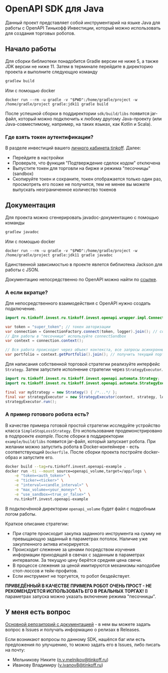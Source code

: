 # OpenAPI SDK для Java

Данный проект представляет собой инструментарий на языке Java для работы с OpenAPI Тинькофф Инвестиции, который можно
использовать для создания торговых роботов.

## Начало работы

Для сборки библиотеки понадобится Gradle версии не ниже 5, а также JDK версии не ниже 11. Затем в терминале перейдите
в директорию проекта и выполните следующую команду
```bash
gradlew build
```
Или с помощью docker
```
docker run --rm -u gradle -v "$PWD":/home/gradle/project -w /home/gradle/project gradle:jdk11 gradle build
```
После успешной сборки в поддиректории `sdk/build/libs` появится jar-файл, который можно подключить к любому другому
Java-проекту (или Java-совместимому, например, на таких языках, как Kotlin и Scala).

### Где взять токен аутентификации?

В разделе инвестиций вашего [личного кабинета tinkoff](https://www.tinkoff.ru/invest/). Далее:


* Перейдите в настройки
* Проверьте, что функция "Подтверждение сделок кодом" отключена
* Выпустите токен для торговли на бирже и режима "песочницы" (sandbox)
* Скопируйте токен и сохраните, токен отображается только один раз, просмотреть его позже не получится, тем не менее вы
  можете выпускать неограниченное количество токенов

## Документация

Для проекта можно сгенерировать javadoc-документацию с помощью команды
```bash
gradlew javadoc
```
Или с помощью docker
```
docker run --rm -u gradle -v "$PWD":/home/gradle/project -w /home/gradle/project gradle:jdk11 gradle javadoc
```
Единственной зависимостью в проекте явлется библиотека Jackson для работы с JSON.

Документацию непосредственно по OpenAPI можно найти по [ссылке](https://api-invest.tinkoff.ru/ru.tinkoff.invest.openapi/docs/).

### А если вкратце?

Для непосредственного взаимодействия с OpenAPI нужно создать подключение.

```java
import ru.tinkoff.invest.ru.tinkoff.invest.openapi.wrapper.impl.ConnectionFactory;

var token = "super_token"; // токен авторизации
var connection = ConnectionFactory.connect(token, logger).join(); // содание подключения происходит асинхронно
// Для работы в "песочнице" используйте connectSandbox
var context = connection.context();

// Вся работа происходит через объект контекста, все запросы асинхронны
var portfolio = context.getPortfolio().join(); // получить текущий портфель
```
Для написания собственной торговой стратегии реализуйте интерфейс `Strategy`. Затем запустите исполнение стратегии через
`StrategyExecutor`.

```java
import ru.tinkoff.invest.ru.tinkoff.invest.openapi.automata.Strategy;
import ru.tinkoff.invest.ru.tinkoff.invest.openapi.automata.StrategyExecutor;

final var myStrategy = new Strategy() { /*...*/ };
final var strategyExecutor = new StrategyExecutor(context, strategy, logger);
strategyExecutor.run();
```

### А пример готового робота есть?

В качестве примера готовой простой стратегии исследуйте устройство класса `SimpleStopLossStrategy`. Его использование
продемонстрировано в подпроекте _example_. После сборки в поддиректории `example/build/libs` появится jar-файл, который
запускает робота. При желании можно запустить робота в Docker-контейнере - есть соответствующий `Dockerfile`. После
сборки проекта постройте docker-образ и запустите его.
```bash
docker build --tag=ru.tinkoff.invest.openapi-example .
docker run -ti --mount source=openapi_volume,target=/app/logs \
    -e "token=<auth_token>" \
    -e "ticker=<ticker>" \
    -e "interval=<candle_interval>" \
    -e "max_volume=<your_money>" \
    -e "use_sandbox=<true_or_false>" \
    ru.tinkoff.invest.openapi-example
```
В подключённой директории `openapi_volume` будет файл с подробным логом работы.

Краткое описание стратегии:
* При старте происходит закупка заданного инструмента на сумму не превыщающую заданный в параметрах потолок. Наличие уже
закупленного актива игнорируется.
* Происходит слежение за ценами посредством изучения информации приходящей в свечах с заданным в параметрах интервалом.
За текущую цену берётся средняя цена свечи.
* В процессе слежения за ценой имитируются механизмы наподобие стоп-лоссов и тейк-профитов.
* Если инструмент не торгуется, то робот бездействует.

**ПРИВЕДЁННЫЙ В КАЧЕСТВЕ ПРИМЕРА РОБОТ ОЧЕНЬ ПРОСТ - НЕ РЕКОМЕНДУЕТСЯ ИСПОЛЬЗОВАТЬ ЕГО В РЕАЛЬНЫХ ТОРГАХ!** В параметрах
запуска можно указать включение режима "песочницы".

## У меня есть вопрос

[Основной репозиторий с документацией](https://github.com/TinkoffCreditSystems/invest-ru.tinkoff.invest.openapi/) - в нем вы можете задать вопрос в Issues и получать информацию о релизах в Releases.

Если возникают вопросы по данному SDK, нашёлся баг или есть предложения по улучшению, то можно  задать его в Issues, либо писать на почту:

* Мельникову Никите (n.v.melnikov@tinkoff.ru)
* Иванову Владимиру (v.ivanov8@tinkoff.ru)
